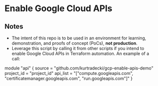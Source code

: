 # Enable Google Cloud APIs

## Notes
* The intent of this repo is to be used in an environment for learning, demonstration, and proofs of concept (PoCs), **not production**.
* Leverage this script by calling it from other scripts if you intend to enable Google Cloud APIs in Terraform automation. An example of a call:

module "api" {
  source     = "github.com/kurtradecki/gcp-enable-apis-demo"
  project_id = "project_id"
  api_list   = "["compute.googleapis.com", 
  "certificatemanager.googleapis.com",
  "run.googleapis.com"]"
}
